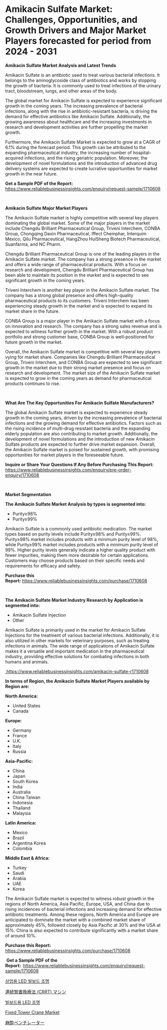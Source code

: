 <p><h1>Amikacin Sulfate Market: Challenges, Opportunities, and Growth Drivers and Major Market Players forecasted for period from 2024 - 2031</h1></p><p><strong>Amikacin Sulfate Market Analysis and Latest Trends</strong></p>
<p><p>Amikacin Sulfate is an antibiotic used to treat various bacterial infections. It belongs to the aminoglycoside class of antibiotics and works by stopping the growth of bacteria. It is commonly used to treat infections of the urinary tract, bloodstream, lungs, and other areas of the body.</p><p>The global market for Amikacin Sulfate is expected to experience significant growth in the coming years. The increasing prevalence of bacterial infections, along with the rise in antibiotic-resistant bacteria, is driving the demand for effective antibiotics like Amikacin Sulfate. Additionally, the growing awareness about healthcare and the increasing investments in research and development activities are further propelling the market growth.</p><p>Furthermore, the Amikacin Sulfate Market is expected to grow at a CAGR of 6.1% during the forecast period. This growth can be attributed to the expanding pharmaceutical industry, the increasing number of hospital-acquired infections, and the rising geriatric population. Moreover, the development of novel formulations and the introduction of advanced drug delivery systems are expected to create lucrative opportunities for market growth in the near future.</p></p>
<p><strong>Get a Sample PDF of the Report:&nbsp;</strong> <a href="https://www.reliablebusinessinsights.com/enquiry/request-sample/1710608">https://www.reliablebusinessinsights.com/enquiry/request-sample/1710608</a></p>
<p>&nbsp;</p>
<p><strong>Amikacin Sulfate Major Market Players</strong></p>
<p><p>The Amikacin Sulfate market is highly competitive with several key players dominating the global market. Some of the major players in the market include Chengdu Brilliant Pharmaceutical Group, Triveni Interchem, CONBA Group, Chongqing Daxin Pharmaceutical, Iffect Chemphar, Interquim Mexico, Qilu Pharmaceutical, HangZhou HuiSheng Biotech Pharmaceutical, Suanfarma, and NC Pharm.</p><p>Chengdu Brilliant Pharmaceutical Group is one of the leading players in the Amikacin Sulfate market. The company has a strong presence in the market and offers a wide range of pharmaceutical products. With a focus on research and development, Chengdu Brilliant Pharmaceutical Group has been able to maintain its position in the market and is expected to see significant growth in the coming years.</p><p>Triveni Interchem is another key player in the Amikacin Sulfate market. The company has a strong global presence and offers high-quality pharmaceutical products to its customers. Triveni Interchem has been experiencing steady growth in the market and is expected to expand its market share in the future.</p><p>CONBA Group is a major player in the Amikacin Sulfate market with a focus on innovation and research. The company has a strong sales revenue and is expected to witness further growth in the market. With a robust product portfolio and strong customer base, CONBA Group is well-positioned for future growth in the market.</p><p>Overall, the Amikacin Sulfate market is competitive with several key players vying for market share. Companies like Chengdu Brilliant Pharmaceutical Group, Triveni Interchem, and CONBA Group are expected to see significant growth in the market due to their strong market presence and focus on research and development. The market size of the Amikacin Sulfate market is expected to grow in the coming years as demand for pharmaceutical products continues to rise.</p></p>
<p>&nbsp;</p>
<p><strong>What Are The Key Opportunities For Amikacin Sulfate Manufacturers?</strong></p>
<p><p>The global Amikacin Sulfate market is expected to experience steady growth in the coming years, driven by the increasing prevalence of bacterial infections and the growing demand for effective antibiotics. Factors such as the rising incidence of multi-drug resistant bacteria and the expanding elderly population are also contributing to market growth. Additionally, the development of novel formulations and the introduction of new Amikacin Sulfate products are expected to further drive market expansion. Overall, the Amikacin Sulfate market is poised for sustained growth, with promising opportunities for market players in the foreseeable future.</p></p>
<p><strong>Inquire or Share Your Questions If Any Before Purchasing This Report:</strong> <a href="https://www.reliablebusinessinsights.com/enquiry/pre-order-enquiry/1710608">https://www.reliablebusinessinsights.com/enquiry/pre-order-enquiry/1710608</a></p>
<p>&nbsp;</p>
<p><strong>Market Segmentation</strong></p>
<p><strong>The Amikacin Sulfate Market Analysis by types is segmented into:</strong></p>
<p><ul><li>Purity≥98%</li><li>Purity≥99%</li></ul></p>
<p><p>Amikacin Sulfate is a commonly used antibiotic medication. The market types based on purity levels include Purity≥98% and Purity≥99%. Purity≥98% market includes products with a minimum purity level of 98%, while Purity≥99% market includes products with a minimum purity level of 99%. Higher purity levels generally indicate a higher quality product with fewer impurities, making them more desirable for certain applications. Customers may choose products based on their specific needs and requirements for efficacy and safety.</p></p>
<p><strong>Purchase this Report:&nbsp;</strong><a href="https://www.reliablebusinessinsights.com/purchase/1710608">https://www.reliablebusinessinsights.com/purchase/1710608</a></p>
<p>&nbsp;</p>
<p><strong>The Amikacin Sulfate Market Industry Research by Application is segmented into:</strong></p>
<p><ul><li>Amikacin Sulfate Injection</li><li>Other</li></ul></p>
<p><p>Amikacin Sulfate is primarily used in the market for Amikacin Sulfate Injections for the treatment of various bacterial infections. Additionally, it is also utilized in other markets for veterinary purposes, such as treating infections in animals. The wide range of applications of Amikacin Sulfate makes it a versatile and important medication in the pharmaceutical industry, providing effective solutions for combating infections in both humans and animals.</p></p>
<p><a href="https://www.reliablebusinessinsights.com/amikacin-sulfate-r1710608">&nbsp;https://www.reliablebusinessinsights.com/amikacin-sulfate-r1710608</a></p>
<p><strong>In terms of Region, the Amikacin Sulfate Market Players available by Region are:</strong></p>
<p>
    <p> <strong> North America: </strong>
        <ul>
            <li>United States</li>
            <li>Canada</li>
        </ul>
        </p> 
    <p> <strong> Europe: </strong>
        <ul>
            <li>Germany</li>
            <li>France</li>
            <li>U.K.</li>
            <li>Italy</li>
            <li>Russia</li>
        </ul>
        </p> 
    <p> <strong> Asia-Pacific: </strong>
        <ul>
            <li>China</li>
            <li>Japan</li>
            <li>South Korea</li>
            <li>India</li>
            <li>Australia</li>
            <li>China Taiwan</li>
            <li>Indonesia</li>
            <li>Thailand</li>
            <li>Malaysia</li>
        </ul>
        </p> 
    <p> <strong> Latin America: </strong>
        <ul>
            <li>Mexico</li>
            <li>Brazil</li>
            <li>Argentina Korea</li>
            <li>Colombia</li>
        </ul>
        </p> 
    <p> <strong> Middle East & Africa: </strong>
        <ul>
            <li>Turkey</li>
            <li>Saudi</li>
            <li>Arabia</li>
            <li>UAE</li>
            <li>Korea</li>
        </ul>
    </p>
    </p>
<p><p>The Amikacin Sulfate market is expected to witness robust growth in the regions of North America, Asia Pacific, Europe, USA, and China due to rising incidences of bacterial infections and increasing demand for effective antibiotic treatments. Among these regions, North America and Europe are anticipated to dominate the market with a combined market share of approximately 45%, followed closely by Asia Pacific at 30% and the USA at 15%. China is also expected to contribute significantly with a market share of around 10%.</p></p>
<p><strong>Purchase this Report: </strong><a href="https://www.reliablebusinessinsights.com/purchase/1710608">https://www.reliablebusinessinsights.com/purchase/1710608</a></p>
<p>&nbsp;<strong>Get a Sample PDF of the Report:&nbsp;&nbsp;</strong><a href="https://www.reliablebusinessinsights.com/enquiry/request-sample/1710608">https://www.reliablebusinessinsights.com/enquiry/request-sample/1710608</a></p>
<p><strong></strong></p>
<p><p><a href="https://github.com/vanessagrant665567/Market-Research-Report-List-1/blob/main/6290298123479.md">상업용 LED 빌보드 조명</a></p><p><a href="https://github.com/EmoryYundt1935/Market-Research-Report-List-2/blob/main/5532296126469.md">連続腎置換療法 (CRRT) マシン</a></p><p><a href="https://github.com/raap8632/Market-Research-Report-List-1/blob/main/2574259123478.md">빌보드용 LED 조명</a></p><p><a href="https://github.com/joannagoyvaerts/Market-Research-Report-List-3/blob/main/fixed-tower-crane-market.md">Fixed Tower Crane Market</a></p><p><a href="https://github.com/mcbeesbxa270/Market-Research-Report-List-2/blob/main/2930843126468.md">麻酔ベンチレーター</a></p></p>